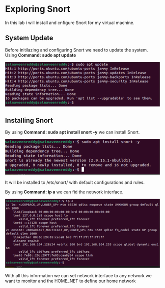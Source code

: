 # Exploring Snort

In this lab i will install and cnfigure Snort for my virtual machine.

## System Update 

Before initilazing and configuring Snort we need to update the system. Using **Command: sudo apt update**

![sudo apt update](./Images%20Snort/sudo%20apt%20update.png)

## Installing Snort 

By using **Command: sudo apt install snort -y** we can install Snort.

![sudo apt install snort -y](./Images%20Snort/sudo%20apt%20install%20snort%20-y.png)

It will be installed to /etc/snort/ with default configurations and rules.

By using **Command: ip a** we can fid the network interface.

![ip a](./Images%20Snort/ip%20a.png)

With all this information we can set network interface to any network we want to monitor and the HOME_NET to define our home network
